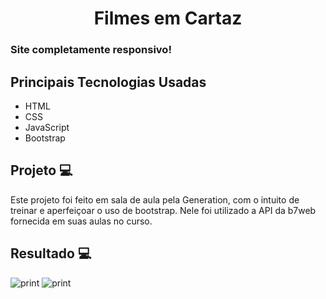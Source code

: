 <h1 align="center">Filmes em Cartaz</h1>

### Site completamente responsivo!

## Principais Tecnologias Usadas 
<ul>
    <li>HTML</li>
    <li>CSS</li>
    <li>JavaScript</li>
    <li>Bootstrap</li>    
</ul>

## Projeto 💻
 Este projeto foi feito em sala de aula pela Generation, com o intuito de treinar e aperfeiçoar o uso de bootstrap. Nele foi utilizado a API da b7web fornecida em suas aulas no curso.

 ## Resultado 💻
 <img src="https://i.imgur.com/4ufBD6d.png" alt="print">
 <img src="https://i.imgur.com/4ufBD6d.png" alt="print">

